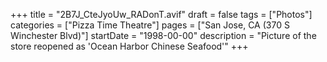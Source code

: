 +++
title = "2B7J_CteJyoUw_RADonT.avif"
draft = false
tags = ["Photos"]
categories = ["Pizza Time Theatre"]
pages = ["San Jose, CA (370 S Winchester Blvd)"]
startDate = "1998-00-00"
description = "Picture of the store reopened as 'Ocean Harbor Chinese Seafood'"
+++
